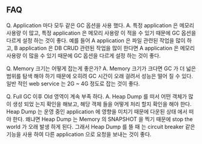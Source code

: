 ## FAQ
Q. Application 마다 모두 같은 GC 옵션을 사용 했다.
A. 특정 application 은 메모리 사용량 이 많고, 특정 application 은 메모리 사용량 이 적을 수 있기 때문에 GC 옵션을 다르게 설정 하는 것이 좋다.
   예를 들어 A application 은 파일 관련된 작업을 많이 하고, B application 은 DB CRUD 관련된 작업을 많이 한다면 A application 은 메모리 사용량 이 많을 수 있기 때문에 GC 옵션을 다르게 설정 하는 것이 좋다.

Q. Memory 크기는 어떻게 잡는게 좋은가?
A. Memory 크기가 크다면 GC 가 더 넓은 범위를 탐색 해야 하기 때문에 오히려 GC 시간이 오래 걸려서 성능은 떨어 질 수 있다.
   일반 적인 web service 는 2G ~ 4G 정도로 잡는 것이 좋다.

Q. Full GC 이후 Old 영역이 계속 부족 하다.
A. Heap Dump 를 떠서 어떤 객체가 많이 생성 되었 는지 확인을 해보고, 해당 객체 들을 어떻게 처리 할지 확인을 해야 한다.
   Heap Dump 는 운영 중인 application 에 영향을 미치기 때문에 다운된 상태 에서 떠야 한다.
   왜냐면 Heap Dump 는 Memory 의 SNAPSHOT 을 찍기 때문에 stop the world 가 오래 발생 하게 된다.
   그래서 Heap Dump 를 뜰 때 는 circuit breaker 같은 기능을 사용 하여 다른 application 으로 요청을 보내는 것이 좋다.
   
